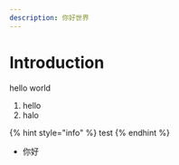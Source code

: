 ```yaml
---
description: 你好世界
---
```


# Introduction

hello world

1. hello
2. halo

{% hint style="info" %}
test
{% endhint %}

* 你好

